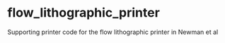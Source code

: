 # flow_lithographic_printer
Supporting printer code for the flow lithographic printer in Newman et al
